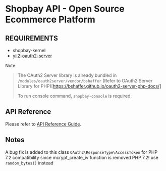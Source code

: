 Shopbay API - Open Source Ecommerce Platform  
=======================================

REQUIREMENTS
------------
* shopbay-kernel
* [yii2-oauth2-server](https://github.com/Filsh/yii2-oauth2-server)


Note: 

> The OAuth2 Server library is already bundled in `/modules/oauth2server/vendor/bshaffer`
> (Refer to OAuth2 Server Library for PHP)[https://bshaffer.github.io/oauth2-server-php-docs/]
>
> To run console command, `shopbay-console` is required. 
>

API Reference
-------------
Please refer to [API Reference Guide](/docs/shopbay-api-spec.yaml).


Notes
----
A bug fix is added to this class `OAuth2\ResponseType\AccessToken` for PHP 7.2 compatibility since mcrypt_create_iv function is removed PHP 7.2! use `random_bytes()` instead
